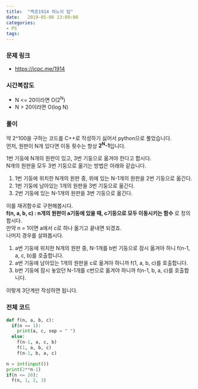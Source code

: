 ```yaml
---
title:  "백준1914 하노이 탑"
date:   2019-05-06 13:09:00
categories:
- PS
tags:
---
```


### 문제 링크
* https://icpc.me/1914

### 시간복잡도
* N <= 20이라면 O(2<sup>N</sup>)
* N > 20이라면 O(log N)

### 풀이
약 2^100을 구하는 코드를 C++로 작성하기 싫어서 python으로 풀었습니다.<Br>
먼저, 원판이 N개 있다면 이동 횟수는 항상 <b>2<sup>N</sup>-1</b>입니다.

1번 기둥에 N개의 원판이 있고, 3번 기둥으로 옮겨야 한다고 합시다.<br>
N개의 원판을 모두 3번 기둥으로 옮기는 방법은 아래와 같습니다.

1. 1번 기둥에 위치한 N개의 원판 중, 위에 있는 N-1개의 원판을 2번 기둥으로 옮긴다.
2. 1번 기둥에 남아있는 1개의 원판을 3번 기둥으로 옮긴다.
3. 2번 기둥에 있는 N-1개의 원판을 3번 기둥으로 옮긴다.

이를 재귀함수로 구현해봅시다.<br>
<b>f(n, a, b, c) : n개의 원판이 a기둥에 있을 때, c기둥으로 모두 이동시키는 함수</b> 로 정의합시다.<br>
만약 n = 1이면 a에서 c로 하나 옮기고 끝내면 되겠죠.<br>
나머지 경우를 살펴봅시다.

1. a번 기둥에 위치한 N개의 원판 중, N-1개를 b번 기둥으로 잠시 옮겨야 하니 f(n-1, a, c, b)를 호출합니다.
2. a번 기둥에 남아있는 1개의 원판을 c로 옮겨야 하니까 f(1, a, b, c)를 호출합니다.
3. b번 기둥에 잠시 놓았던 N-1개를 c번으로 옮겨야 하니까 f(n-1, b, a, c)를 호출합니다.

이렇게 3단계만 작성하면 됩니다.

### 전체 코드
```python
def f(n, a, b, c):
  if(n == 1):
    print(a, c, sep = " ")
  else:
    f(n-1, a, c, b)
    f(1, a, b, c)
    f(n-1, b, a, c)

n = int(input())
print(2**n-1)
if(n <= 20):
  f(n, 1, 2, 3)
```
